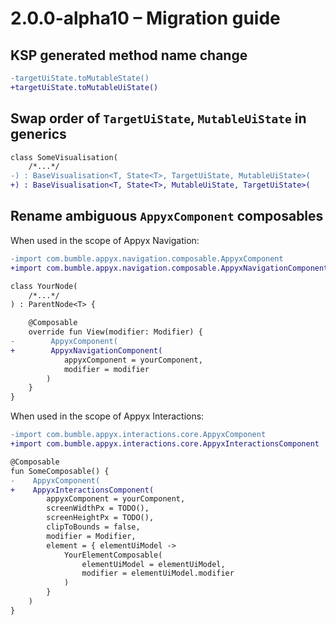# 2.0.0-alpha10 – Migration guide

## KSP generated method name change

```diff
-targetUiState.toMutableState()
+targetUiState.toMutableUiState()
```


## Swap order of `TargetUiState`, `MutableUiState` in generics

```diff
class SomeVisualisation(
    /*...*/
-) : BaseVisualisation<T, State<T>, TargetUiState, MutableUiState>(
+) : BaseVisualisation<T, State<T>, MutableUiState, TargetUiState>(
```


## Rename ambiguous `AppyxComponent` composables

When used in the scope of Appyx Navigation: 

```diff
-import com.bumble.appyx.navigation.composable.AppyxComponent
+import com.bumble.appyx.navigation.composable.AppyxNavigationComponent

class YourNode(
    /*...*/
) : ParentNode<T> {

    @Composable
    override fun View(modifier: Modifier) {
-        AppyxComponent(
+        AppyxNavigationComponent(
            appyxComponent = yourComponent,
            modifier = modifier
        )   
    }
}
```

When used in the scope of Appyx Interactions: 

```diff
-import com.bumble.appyx.interactions.core.AppyxComponent
+import com.bumble.appyx.interactions.core.AppyxInteractionsComponent

@Composable
fun SomeComposable() {
-    AppyxComponent(
+    AppyxInteractionsComponent(
        appyxComponent = yourComponent,
        screenWidthPx = TODO(),
        screenHeightPx = TODO(),
        clipToBounds = false,
        modifier = Modifier,
        element = { elementUiModel ->
            YourElementComposable(
                elementUiModel = elementUiModel,
                modifier = elementUiModel.modifier
            )
        }
    )
}
```
